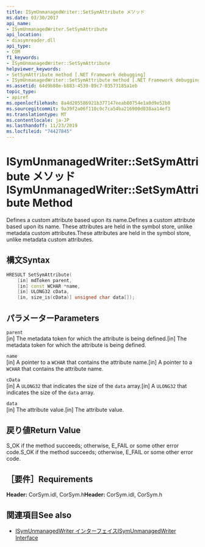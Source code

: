 ```yaml
---
title: ISymUnmanagedWriter::SetSymAttribute メソッド
ms.date: 03/30/2017
api_name:
- ISymUnmanagedWriter.SetSymAttribute
api_location:
- diasymreader.dll
api_type:
- COM
f1_keywords:
- ISymUnmanagedWriter::SetSymAttribute
helpviewer_keywords:
- SetSymAttribute method [.NET Framework debugging]
- ISymUnmanagedWriter::SetSymAttribute method [.NET Framework debugging]
ms.assetid: 64d9b80e-b883-4539-89c7-03573185a1eb
topic_type:
- apiref
ms.openlocfilehash: 8a4d205586921b377147eeab80754e1a0d9e52b0
ms.sourcegitcommit: 9a39f2a06f110c9c7ca54ba216900d038aa14ef3
ms.translationtype: MT
ms.contentlocale: ja-JP
ms.lasthandoff: 11/23/2019
ms.locfileid: "74427845"
---
```

# <a name="isymunmanagedwritersetsymattribute-method"></a><span data-ttu-id="7dab8-102">ISymUnmanagedWriter::SetSymAttribute メソッド</span><span class="sxs-lookup"><span data-stu-id="7dab8-102">ISymUnmanagedWriter::SetSymAttribute Method</span></span>
<span data-ttu-id="7dab8-103">Defines a custom attribute based upon its name.</span><span class="sxs-lookup"><span data-stu-id="7dab8-103">Defines a custom attribute based upon its name.</span></span> <span data-ttu-id="7dab8-104">These attributes are held in the symbol store, unlike metadata custom attributes.</span><span class="sxs-lookup"><span data-stu-id="7dab8-104">These attributes are held in the symbol store, unlike metadata custom attributes.</span></span>  
  
## <a name="syntax"></a><span data-ttu-id="7dab8-105">構文</span><span class="sxs-lookup"><span data-stu-id="7dab8-105">Syntax</span></span>  
  
```cpp  
HRESULT SetSymAttribute(  
    [in] mdToken parent,  
    [in] const WCHAR *name,  
    [in] ULONG32 cData,  
    [in, size_is(cData)] unsigned char data[]);  
```  
  
## <a name="parameters"></a><span data-ttu-id="7dab8-106">パラメーター</span><span class="sxs-lookup"><span data-stu-id="7dab8-106">Parameters</span></span>  
 `parent`  
 <span data-ttu-id="7dab8-107">[in] The metadata token for which the attribute is being defined.</span><span class="sxs-lookup"><span data-stu-id="7dab8-107">[in] The metadata token for which the attribute is being defined.</span></span>  
  
 `name`  
 <span data-ttu-id="7dab8-108">[in] A pointer to a `WCHAR` that contains the attribute name.</span><span class="sxs-lookup"><span data-stu-id="7dab8-108">[in] A pointer to a `WCHAR` that contains the attribute name.</span></span>  
  
 `cData`  
 <span data-ttu-id="7dab8-109">[in] A `ULONG32` that indicates the size of the `data` array.</span><span class="sxs-lookup"><span data-stu-id="7dab8-109">[in] A `ULONG32` that indicates the size of the `data` array.</span></span>  
  
 `data`  
 <span data-ttu-id="7dab8-110">[in] The attribute value.</span><span class="sxs-lookup"><span data-stu-id="7dab8-110">[in] The attribute value.</span></span>  
  
## <a name="return-value"></a><span data-ttu-id="7dab8-111">戻り値</span><span class="sxs-lookup"><span data-stu-id="7dab8-111">Return Value</span></span>  
 <span data-ttu-id="7dab8-112">S_OK if the method succeeds; otherwise, E_FAIL or some other error code.</span><span class="sxs-lookup"><span data-stu-id="7dab8-112">S_OK if the method succeeds; otherwise, E_FAIL or some other error code.</span></span>  
  
## <a name="requirements"></a><span data-ttu-id="7dab8-113">［要件］</span><span class="sxs-lookup"><span data-stu-id="7dab8-113">Requirements</span></span>  
 <span data-ttu-id="7dab8-114">**Header:** CorSym.idl, CorSym.h</span><span class="sxs-lookup"><span data-stu-id="7dab8-114">**Header:** CorSym.idl, CorSym.h</span></span>  
  
## <a name="see-also"></a><span data-ttu-id="7dab8-115">関連項目</span><span class="sxs-lookup"><span data-stu-id="7dab8-115">See also</span></span>

- [<span data-ttu-id="7dab8-116">ISymUnmanagedWriter インターフェイス</span><span class="sxs-lookup"><span data-stu-id="7dab8-116">ISymUnmanagedWriter Interface</span></span>](../../../../docs/framework/unmanaged-api/diagnostics/isymunmanagedwriter-interface.md)
